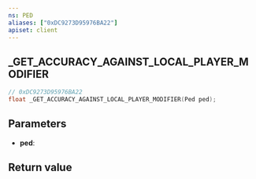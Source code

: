```yaml
---
ns: PED
aliases: ["0xDC9273D95976BA22"]
apiset: client
---
```

## _GET_ACCURACY_AGAINST_LOCAL_PLAYER_MODIFIER

```c
// 0xDC9273D95976BA22
float _GET_ACCURACY_AGAINST_LOCAL_PLAYER_MODIFIER(Ped ped);
```


## Parameters
* **ped**:

## Return value

